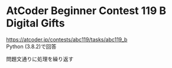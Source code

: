 # AtCoder Beginner Contest 119 B Digital Gifts  
https://atcoder.jp/contests/abc119/tasks/abc119_b  
Python (3.8.2)で回答  

問題文通りに処理を繰り返す
